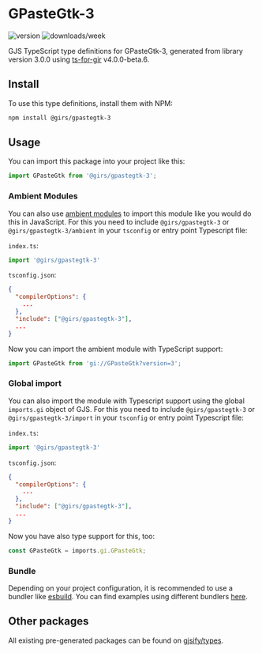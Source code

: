 
# GPasteGtk-3

![version](https://img.shields.io/npm/v/@girs/gpastegtk-3)
![downloads/week](https://img.shields.io/npm/dw/@girs/gpastegtk-3)


GJS TypeScript type definitions for GPasteGtk-3, generated from library version 3.0.0 using [ts-for-gir](https://github.com/gjsify/ts-for-gir) v4.0.0-beta.6.


## Install

To use this type definitions, install them with NPM:
```bash
npm install @girs/gpastegtk-3
```

## Usage

You can import this package into your project like this:
```ts
import GPasteGtk from '@girs/gpastegtk-3';
```

### Ambient Modules

You can also use [ambient modules](https://github.com/gjsify/ts-for-gir/tree/main/packages/cli#ambient-modules) to import this module like you would do this in JavaScript.
For this you need to include `@girs/gpastegtk-3` or `@girs/gpastegtk-3/ambient` in your `tsconfig` or entry point Typescript file:

`index.ts`:
```ts
import '@girs/gpastegtk-3'
```

`tsconfig.json`:
```json
{
  "compilerOptions": {
    ...
  },
  "include": ["@girs/gpastegtk-3"],
  ...
}
```

Now you can import the ambient module with TypeScript support: 

```ts
import GPasteGtk from 'gi://GPasteGtk?version=3';
```

### Global import

You can also import the module with Typescript support using the global `imports.gi` object of GJS.
For this you need to include `@girs/gpastegtk-3` or `@girs/gpastegtk-3/import` in your `tsconfig` or entry point Typescript file:

`index.ts`:
```ts
import '@girs/gpastegtk-3'
```

`tsconfig.json`:
```json
{
  "compilerOptions": {
    ...
  },
  "include": ["@girs/gpastegtk-3"],
  ...
}
```

Now you have also type support for this, too:

```ts
const GPasteGtk = imports.gi.GPasteGtk;
```

### Bundle

Depending on your project configuration, it is recommended to use a bundler like [esbuild](https://esbuild.github.io/). You can find examples using different bundlers [here](https://github.com/gjsify/ts-for-gir/tree/main/examples).

## Other packages

All existing pre-generated packages can be found on [gjsify/types](https://github.com/gjsify/types).

